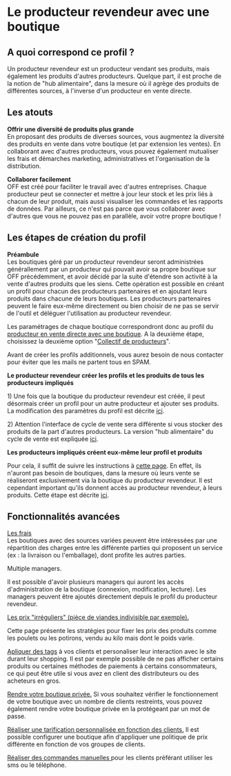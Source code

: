 # Le producteur revendeur avec une boutique

## A quoi correspond ce profil ?

Un producteur revendeur est un producteur vendant ses produits, mais également les produits d'autres producteurs. Quelque part, il est proche de la notion de "hub alimentaire", dans la mesure où il agrège des produits de différentes sources, à l'inverse d'un producteur en vente directe.

## Les atouts

**Offrir une diversité de produits plus grande**  
En proposant des produits de diverses sources, vous augmentez la diversité des produits en vente dans votre boutique \(et par extension les ventes\). En collaborant avec d'autres producteurs, vous pouvez également mutualiser les frais et démarches marketing, administratives et l'organisation de la distribution.

**Collaborer facilement**  
OFF est créé pour faciliter le travail avec d'autres entreprises. Chaque producteur peut se connecter et mettre à jour leur stock et les prix liés à chacun de leur produit, mais aussi visualiser les commandes et les rapports de données. Par ailleurs, ce n'est pas parce que vous collaborer avec d'autres que vous ne pouvez pas en parallèle, avoir votre propre boutique !

## Les étapes de création du profil

**Préambule**  
Les boutiques géré par un producteur revendeur seront administrées générallement par un producteur qui pouvait avoir sa propre boutique sur OFF précédemment, et avoir décidé par la suite d'étendre son activité à la vente d'autres produits que les siens. Cette opération est possible en créant un profil pour chacun des producteurs partenaires et en ajoutant leurs produits dans chacune de leurs boutiques. Les producteurs partenaires peuvent le faire eux-même directement ou bien choisir de ne pas se servir de l'outil et déléguer l'utilisation au producteur revendeur.

Les paramétrages de chaque boutique correspondront donc au profil du [producteur en vente directe avec une boutique](le-producteur-en-vente-directe-avec-une-boutique.md). A la deuxième étape, choisissez la deuxième option "[Collectif de producteurs](le-collectif-de-producteurs-avec-une-boutique.md)".

Avant de créer les profils additionnels, vous aurez besoin de nous contacter pour éviter que les mails ne partent tous en SPAM.

**Le producteur revendeur créer les profils et les produits de tous les producteurs impliqués**    
  
1\) Une fois que la boutique du producteur revendeur est créée, il peut désormais créer un profil pour un autre producteur et ajouter ses produits. La modification des paramètres du profil est décrite [ici](../fonctionnalites-standards/creez-ou-connectez-vos-producteurs.md).

2\) Attention l'interface de cycle de vente sera différente si vous stocker des produits de la part d'autres producteurs. La version "hub alimentaire" du cycle de vente est expliquée [ici](../fonctionnalites-standards/cycle-de-vente-pour-les-hub.md).

**Les producteurs impliqués créent eux-même leur profil et produits**    
  
Pour cela, il suffit de suivre les instructions à [cette page](le-producteur-sans-boutique.md). En effet, ils n'auront pas besoin de boutiques, dans la mesure où leurs vente se réaliseront exclusivement via la boutique du producteur revendeur. Il est cependant important qu'ils donnent accès au producteur revendeur, à leurs produits. Cette étape est décrite [ici](../fonctionnalites-avancees/collaborer-avec-dautres-entreprises/e2e-permissions.md).

## Fonctionnalités avancées

[Les frais](../fonctionnalites-standards/frais-et-taxes.md)  
Les boutiques avec des sources variées peuvent être intéressées par une répartition des charges entre les différente parties qui proposent un service \(ex : la livraison ou l'emballage\), dont profite les autres parties.

Multiple managers.

Il est possible d'avoir plusieurs managers qui auront les accès d'administration de la boutique \(connexion, modification, lecture\). Les managers peuvent être ajoutés directement depuis le profil du producteur revendeur.

[Les prix "irréguliers" \(pièce de viandes indivisible par exemple\).](../fonctionnalites-avancees/produits/pricing-irregular-items-kg.md)

Cette page présente les stratégies pour fixer les prix des produits comme les poulets ou les potirons, vendu au kilo mais dont le poids varie.

[Apliquer des tags](../fonctionnalites-avancees/mise-en-place-dune-boutique/customized-shopping-experience.md) à vos clients et personaliser leur interaction avec le site durant leur shopping. Il est par exemple possible de ne pas afficher certains produits ou certaines méthodes de paiements à certains consommateurs, ce qui peut être utile si vous avez en client des distributeurs ou des acheteurs en gros.

[Rendre votre boutique privée.](../fonctionnalites-avancees/mise-en-place-dune-boutique/private-shopfront.md) Si vous souhaitez vérifier le fonctionnement de votre boutique avec un nombre de clients restreints, vous pouvez également rendre votre boutique privée en la protégeant par un mot de passe.

[Réaliser une tarification personnalisée en fonction des clients.](../fonctionnalites-avancees/mise-en-place-dune-boutique/customer-specific-pricing.md) Il est possible configurer une boutique afin d'appliquer une politique de prix différente en fonction de vos groupes de clients.

[Réaliser des commandes manuelles ](../fonctionnalites-avancees/commandes/manual-orders.md)pour les clients préférant utiliser les sms ou le téléphone.

